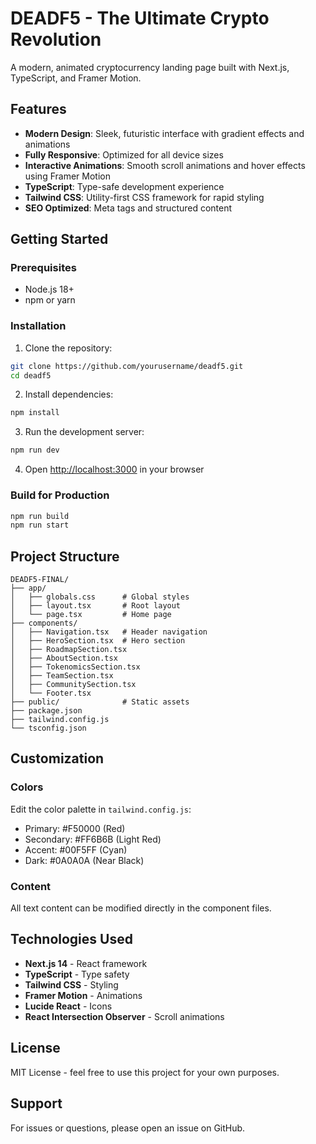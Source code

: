 # DEADF5 - The Ultimate Crypto Revolution

A modern, animated cryptocurrency landing page built with Next.js, TypeScript, and Framer Motion.

## Features

- **Modern Design**: Sleek, futuristic interface with gradient effects and animations
- **Fully Responsive**: Optimized for all device sizes
- **Interactive Animations**: Smooth scroll animations and hover effects using Framer Motion
- **TypeScript**: Type-safe development experience
- **Tailwind CSS**: Utility-first CSS framework for rapid styling
- **SEO Optimized**: Meta tags and structured content

## Getting Started

### Prerequisites

- Node.js 18+ 
- npm or yarn

### Installation

1. Clone the repository:
```bash
git clone https://github.com/yourusername/deadf5.git
cd deadf5
```

2. Install dependencies:
```bash
npm install
```

3. Run the development server:
```bash
npm run dev
```

4. Open [http://localhost:3000](http://localhost:3000) in your browser

### Build for Production

```bash
npm run build
npm run start
```

## Project Structure

```
DEADF5-FINAL/
├── app/
│   ├── globals.css      # Global styles
│   ├── layout.tsx       # Root layout
│   └── page.tsx         # Home page
├── components/
│   ├── Navigation.tsx   # Header navigation
│   ├── HeroSection.tsx  # Hero section
│   ├── RoadmapSection.tsx
│   ├── AboutSection.tsx
│   ├── TokenomicsSection.tsx
│   ├── TeamSection.tsx
│   ├── CommunitySection.tsx
│   └── Footer.tsx
├── public/              # Static assets
├── package.json
├── tailwind.config.js
└── tsconfig.json
```

## Customization

### Colors

Edit the color palette in `tailwind.config.js`:
- Primary: #F50000 (Red)
- Secondary: #FF6B6B (Light Red)
- Accent: #00F5FF (Cyan)
- Dark: #0A0A0A (Near Black)

### Content

All text content can be modified directly in the component files.

## Technologies Used

- **Next.js 14** - React framework
- **TypeScript** - Type safety
- **Tailwind CSS** - Styling
- **Framer Motion** - Animations
- **Lucide React** - Icons
- **React Intersection Observer** - Scroll animations

## License

MIT License - feel free to use this project for your own purposes.

## Support

For issues or questions, please open an issue on GitHub.